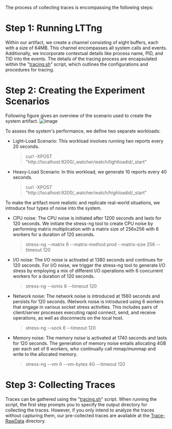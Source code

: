 The process of collecting traces is encompassing the following steps:

# Step 1: Running LTTng

Within our artifact, we create a channel consisting of eight buffers, each with a size of 64MB. This channel encompasses all system calls and events. Additionally, we incorporate contextual details like process name, PID, and TID into the events. The details of the tracing process are encapsulated within the "[tracing.sh](https://github.com/mnoferestibrocku/dataset-repo/blob/main/KernelTracing/tracing.sh)" script, which outlines the configurations and procedures for tracing.

# Step 2: Creating the Experiment Scenarios

Following figure gives an overview of the scenario used to create the system artifact. 
![image](https://github.com/mnoferestibrocku/dataset-repo/assets/131692985/5a332c24-baa0-48a9-b823-e9d345110a70)

To assess the system's performance, we define two separate workloads:
* Light-Load Scenario: This workload involves running two reports every 20 seconds.
  > curl -XPOST "http://localhost:9200/_watcher/watch/lightloadid/_start"
* Heavy-Load Scenario: In this workload, we generate 10 reports every 40 seconds.
  > curl -XPOST "http://localhost:9200/_watcher/watch/highloadid/_start"

To make the artifact more realistic and replicate real-world situations, we introduce four types of noise into the system. 
* CPU noise: The CPU noise is initiated  after 1200 seconds and lasts for 120 seconds. We initiate the stress-ng tool to create CPU noise by performing matrix multiplication with a matrix size of 256x256 with 6 workers for a duration of 120 seconds.
  > stress-ng --matrix 6 --matrix-method prod --matrix-size 256 --timeout 120
  
* I/O noise: The I/O noise is activated at 1380 seconds and continues for 120 seconds. For I/O noise, we trigger the stress-ng tool to generate I/O stress by employing a mix of different I/O operations with 6 concurrent workers for a duration of 120 seconds.
  > stress-ng --iomix 6 --timeout 120

* Network noise: The network noise is introduced at 1560 seconds and persists for 120 seconds. INetwork noise is introduced using 6 workers that engage in various socket stress activities. This includes pairs of client/server processes executing rapid connect, send, and receive operations, as well as disconnects on the local host.
  > stress-ng --sock 6 --timeout 120

* Memory noise: The memory noise is activated at 1740 seconds and lasts for 120 seconds. The generation of memory noise entails allocating 4GB per each set of 6 workers, who continually call mmap/munmap and write to the allocated memory.
  > stress-ng --vm 6 --vm-bytes 4G --timeout 120

# Step 3: Collecting Traces
Traces can be gathered using the "[tracing.sh](https://github.com/mnoferestibrocku/dataset-repo/blob/main/KernelTracing/tracing.sh)" script. When running the script, the first step prompts you to specify the output directory for collecting the traces. However, if you only intend to analyze the traces without capturing them, our pre-collected traces are available at the [Trace-RawData](https://github.com/mnoferestibrocku/dataset-repo/tree/main/Trace-RawData) directory.

